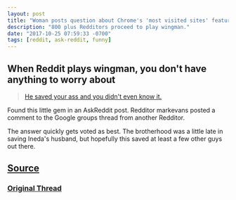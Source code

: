 ```yaml
---
layout: post
title: "Woman posts question about Chrome's 'most visited sites' feature"
description: "800 plus Redditors proceed to play wingman."
date: "2017-10-25 07:59:33 -0700"
tags: [reddit, ask-reddit, funny]
---
```


## When Reddit plays wingman, you don't have anything to worry about

<blockquote class="imgur-embed-pub" lang="en" data-id="gk5fh"><a href="//imgur.com/gk5fh">He saved your ass and you didn&#39;t even know it.</a></blockquote><script async src="//s.imgur.com/min/embed.js" charset="utf-8"></script>

Found this little gem in an AskReddit post. Redditor markevans posted a comment to the Google groups thread from another Redditor.

The answer quickly gets voted as best. The brotherhood was a little late in saving Ineda's husband, but hopefully this saved at least a few other guys out there.

## [Source](https://www.reddit.com/r/AskReddit/comments/78kc6b/serious_reddit_have_you_ever_come_across_a_post/doutu7i/)

### [Original Thread](https://redd.it/h379w)
